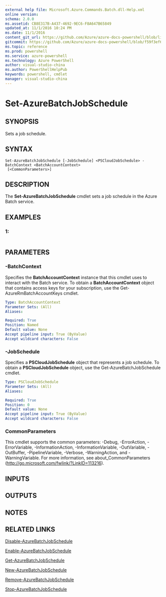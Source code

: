 ```yaml
---
external help file: Microsoft.Azure.Commands.Batch.dll-Help.xml
online version: 
schema: 2.0.0
ms.assetid: CB8E317B-A437-4692-9EC6-F8A647B65849
updated_at: 11/1/2016 10:24 PM
ms.date: 11/1/2016
content_git_url: https://github.com/Azure/azure-docs-powershell/blob/live/azureps-cmdlets-docs/ResourceManager/AzureRM.Batch/v1.1.4/Set-AzureBatchJobSchedule.md
gitcommit: https://github.com/Azure/azure-docs-powershell/blob/f59f3ef60bc592383812213e69fd77ba950759ed/azureps-cmdlets-docs/ResourceManager/AzureRM.Batch/v1.1.4/Set-AzureBatchJobSchedule.md
ms.topic: reference
ms.prod: powershell
ms.service: azure-powershell
ms.technology: Azure PowerShell
author: visual-studio-china
ms.author: PowerShellHelpPub
keywords: powershell, cmdlet
manager: visual-studio-china
---
```


# Set-AzureBatchJobSchedule

## SYNOPSIS
Sets a job schedule.

## SYNTAX

```
Set-AzureBatchJobSchedule [-JobSchedule] <PSCloudJobSchedule> -BatchContext <BatchAccountContext>
 [<CommonParameters>]
```

## DESCRIPTION
The **Set-AzureBatchJobSchedule** cmdlet sets a job schedule in the Azure Batch service.

## EXAMPLES

### 1:
```

```

## PARAMETERS

### -BatchContext
Specifies the **BatchAccountContext** instance that this cmdlet uses to interact with the Batch service.
To obtain a **BatchAccountContext** object that contains access keys for your subscription, use the Get-AzureRmBatchAccountKeys cmdlet.

```yaml
Type: BatchAccountContext
Parameter Sets: (All)
Aliases: 

Required: True
Position: Named
Default value: None
Accept pipeline input: True (ByValue)
Accept wildcard characters: False
```

### -JobSchedule
Specifies a **PSCloudJobSchedule** object that represents a job schedule.
To obtain a **PSCloudJobSchedule** object, use the Get-AzureBatchJobSchedule cmdlet.

```yaml
Type: PSCloudJobSchedule
Parameter Sets: (All)
Aliases: 

Required: True
Position: 0
Default value: None
Accept pipeline input: True (ByValue)
Accept wildcard characters: False
```

### CommonParameters
This cmdlet supports the common parameters: -Debug, -ErrorAction, -ErrorVariable, -InformationAction, -InformationVariable, -OutVariable, -OutBuffer, -PipelineVariable, -Verbose, -WarningAction, and -WarningVariable. For more information, see about_CommonParameters (http://go.microsoft.com/fwlink/?LinkID=113216).

## INPUTS

## OUTPUTS

## NOTES

## RELATED LINKS

[Disable-AzureBatchJobSchedule](xref:ResourceManager/AzureRM.Batch/v1.1.4/Disable-AzureBatchJobSchedule.md)

[Enable-AzureBatchJobSchedule](xref:ResourceManager/AzureRM.Batch/v1.1.4/Enable-AzureBatchJobSchedule.md)

[Get-AzureBatchJobSchedule](xref:ResourceManager/AzureRM.Batch/v1.1.4/Get-AzureBatchJobSchedule.md)

[New-AzureBatchJobSchedule](xref:ResourceManager/AzureRM.Batch/v1.1.4/New-AzureBatchJobSchedule.md)

[Remove-AzureBatchJobSchedule](xref:ResourceManager/AzureRM.Batch/v1.1.4/Remove-AzureBatchJobSchedule.md)

[Stop-AzureBatchJobSchedule](xref:ResourceManager/AzureRM.Batch/v1.1.4/Stop-AzureBatchJobSchedule.md)


